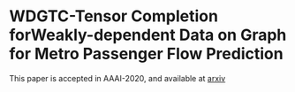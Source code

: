 # WDGTC-Tensor Completion forWeakly-dependent Data on Graph for Metro Passenger Flow Prediction
This paper is accepted in AAAI-2020, and available at [arxiv](https://arxiv.org/abs/1912.05693)
##
